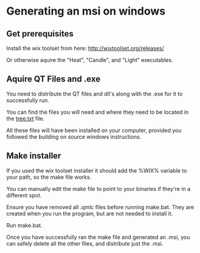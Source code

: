 # Generating an msi on windows

## Get prerequisites

Install the wix toolset from here: http://wixtoolset.org/releases/

Or otherwise aquire the "Heat", "Candle", and "Light" executables.

## Aquire QT Files and .exe

You need to distribute the QT files and dll's along with the .exe for it to successfully run.

You can find the files you will need and where they need to be located in the [tree.txt](tree.txt) file.

All these files will have been installed on your computer, provided you followed the building on source windows instructions.

## Make installer

If you used the wix toolset installer it should add the %WIX% variable to your path, so the make file works.

You can manually edit the make file to point to your binaries if they're in a different spot.

Ensure you have removed all .qmlc files before running make.bat. They are created when you run the program, but are not needed to install it.

Run make.bat.

Once you have successfully ran the make file and generated an .msi, you can safely delete all the other files, and distribute just the .msi.
